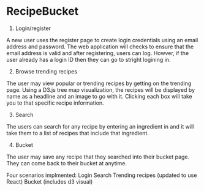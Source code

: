 # RecipeBucket

1. Login/register

A new user uses the register page to create login credentials using an email address and password. The web application will checks to ensure that the email address is valid and after registering, users can log. Howver, if the user already has a login ID then they can go to stright logining in. 

2. Browse trending recipes

The user may view popular or trending recipes by getting on the trending page. Using a D3.js tree map visualization, the recipes will be displayed by name as a headline and an image to go with it. Clicking each box will take you to that specific recipe information.  

3. Search

The users can search for any recipe by entering an ingredient in and it will take them to a list of recipes that include that ingredient. 

4. Bucket

The user may save any recipe that they searched into their bucket page. They can come back to their bucket at anytime. 

Four scenarios implmented:
Login
Search
Trending recipes (updated to use React)
Bucket (includes d3 visual)
